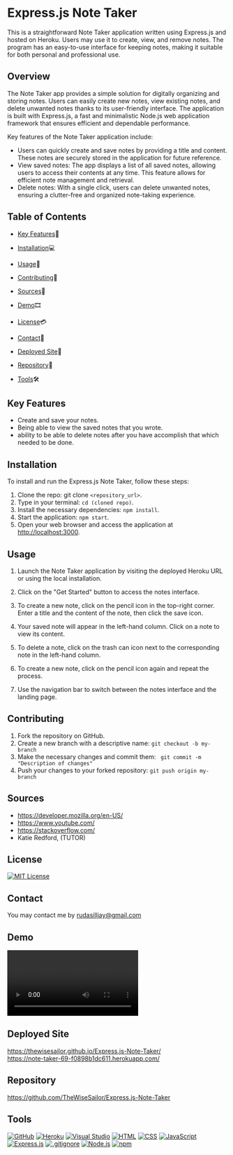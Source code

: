 # Express.js Note Taker

This is a straightforward Note Taker application written using Express.js and hosted on Heroku. Users may use it to create, view, and remove notes. The program has an easy-to-use interface for keeping notes, making it suitable for both personal and professional use.

## Overview 

The Note Taker app provides a simple solution for digitally organizing and storing notes. Users can easily create new notes, view existing notes, and delete unwanted notes thanks to its user-friendly interface. The application is built with Express.js, a fast and minimalistic Node.js web application framework that ensures efficient and dependable performance.


Key features of the Note Taker application include:
- Users can quickly create and save notes by providing a title and content. These notes are securely stored in the application for future reference.
- View saved notes: The app displays a list of all saved notes, allowing users to access their contents at any time. This feature allows for efficient note management and retrieval.
- Delete notes: With a single click, users can delete unwanted notes, ensuring a clutter-free and organized note-taking experience.




## Table of Contents

- [Key Features](#key-features)🔑
- [Installation](#installation)💻
- [Usage](#usage)📲
- [Contributing](#contributing)📜
- [Sources](#sources)🔎

- [Demo](#Demo)🎞
- [License](#license)💳
- [Contact](#contact)📩
- [Deployed Site](#DeployedSite)🧮
- [Repository](#Repository)📂

- [Tools](#Tools)🛠

## Key Features <a name="key-features"></a>
- Create and save your notes.
- Being able to view the saved notes that you wrote.
- ability to be able to delete notes after you have accomplish that which needed to be done.


## Installation <a name="installation"></a>
 
 To install and run the Express.js Note Taker, follow these steps: <br>

 1. Clone the repo: git clone `<repository_url>`.
 2. Type in your terminal: `cd (cloned repo)`.
 3. Install the necessary dependencies: `npm install`.
 4. Start the application: `npm start`.
 5. Open your web browser and access the application at [http://localhost:3000](http://localhost:3000).

 
## Usage <a name="usage"></a>

1. Launch the Note Taker application by visiting the deployed Heroku URL or using the local installation.

2. Click on the "Get Started" button to access the notes interface.


3. To create a new note, click on the pencil icon in the top-right corner. Enter a title and the content of the note, then click the save icon.


4. Your saved note will appear in the left-hand column. Click on a note to view its content.


5. To delete a note, click on the trash can icon next to the corresponding note in the left-hand column.


6. To create a new note, click on the pencil icon again and repeat the process.


7. Use the navigation bar to switch between the notes interface and the landing page.



## Contributing <a name="contributing"></a>

1. Fork the repository on GitHub.
2. Create a new branch with a descriptive name: ```git checkout -b my-branch```
3. Make the necessary changes and commit them: ``` git commit -m "Description of changes"```
4. Push your changes to your forked repository: ```git push origin my-branch```


## Sources<a name="Sources"></a>
- https://developer.mozilla.org/en-US/
- https://www.youtube.com/
- https://stackoverflow.com/
- Katie Redford, (TUTOR)

## License <a name="license"></a>
[![MIT License](https://img.shields.io/badge/License-MIT-yellow.svg)](https://opensource.org/licenses/MIT)
## Contact <a name="contact"></a>
You may contact me by rudasilljay@gmail.com
## Demo <a name="Demo"></a>
<video src="Untitled_%20Jul%205,%202023%203_49%20PM%20(1).mp4" controls title="Title"></video>

## Deployed Site <a name="DeoployedSite"></a>
https://thewisesailor.github.io/Express.js-Note-Taker/ <br>
https://note-taker-69-f0898b1dc611.herokuapp.com/
## Repository <a name="Repository"></a>
https://github.com/TheWiseSailor/Express.js-Note-Taker
## Tools<a name="Tools"></a>


  [![GitHub](https://img.shields.io/badge/--181717?logo=github&logoColor=ffffff)](https://github.com/)
  [![Heroku](https://badgen.net/badge/icon/heroku?icon=heroku&label)](https://www.heroku.com/)
  [![Visual Studio](https://badgen.net/badge/icon/visualstudio?icon=visualstudio&label)](https://visualstudio.microsoft.com)
[![HTML](https://badgen.net/badge/icon/html5?icon=html5&label)](https://www.w3.org/html/)
[![CSS](https://badgen.net/badge/icon/css3?icon=css3&label)](https://www.w3.org/Style/CSS/Overview.en.html)
  [![JavaScript](https://badgen.net/badge/icon/javascript?icon=javascript&label)](https://www.javascript.com/)
  [![Express.js](https://badgen.net/badge/icon/express?icon=express&label)](https://expressjs.com/)
  [![.gitignore](https://badgen.net/badge/icon/git?icon=git&label)](https://git-scm.com/doc)
  [![Node.js](https://badgen.net/badge/icon/nodejs?icon=nodejs&label)](https://nodejs.org/) 
   [![npm](https://badgen.net/badge/icon/npm?icon=npm&label)](https://npmjs.com/)


